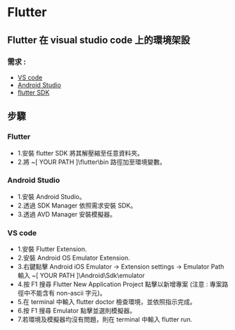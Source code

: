 # Flutter

## Flutter 在 visual studio code 上的環境架設
### 需求 : 
* [VS code](https://code.visualstudio.com)
* [Android Studio](https://developer.android.com/studio)
* [flutter SDK](https://flutter.dev/docs/get-started/install/windows)

## 步驟
### Flutter
* 1.安裝 flutter SDK 將其解壓縮至任意資料夾。
* 2.將 ~[ YOUR PATH ]\flutter\bin 路徑加至環境變數。

### Android Studio
* 1.安裝 Android Studio。
* 2.透過 SDK Manager 依照需求安裝 SDK。
* 3.透過 AVD Manager 安裝模擬器。

### VS code
* 1.安裝 Flutter Extension.
* 2.安裝 Android OS Emulator Extension.
* 3.右鍵點擊 Android iOS Emulator -> Extension settings -> Emulator Path 輸入 ~[ YOUR PATH ]\Android\Sdk\emulator
* 4.按 F1 搜尋 Flutter New Application Project 點擊以新增專案 (注意 : 專案路徑中不能含有 non-ascii 字元)。
* 5.在 terminal 中輸入 flutter doctor 檢查環境，並依照指示完成。
* 6.按 F1 搜尋 Emulator 點擊並選則模擬器。
* 7.若環境及模擬器均沒有問題，則在 terminal 中輸入 flutter run.
